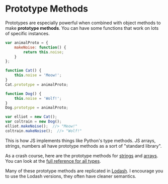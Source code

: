 # Prototype Methods
Prototypes are especially powerful when combined with object methods to make **prototype methods**.
You can have some functions that work on lots of specific instances.
```js
var animalProto = {
    makeNoise: function() {
        return this.noise;
    }
};

function Cat() {
    this.noise = 'Meow!';
}
Cat.prototype = animalProto;

function Dog() {
    this.noise = 'Wolf!';
}
Dog.prototype = animalProto;

var elliot = new Cat();
var coltrain = new Dog();
elliot.makeNoise();  //> "Meow!"
coltrain.makeNoise();  //> "Wolf!"
```

This is how JS implements things like Python's type methods.
JS arrays, strings, numbers all have prototype methods as a sort of "standard library".

As a crash course, here are the prototype methods for [strings](https://developer.mozilla.org/en-US/docs/Web/JavaScript/Reference/Global_Objects/String#Methods_2) and  [arrays](https://developer.mozilla.org/en-US/docs/Web/JavaScript/Reference/Global_Objects/Array#Methods_2).
You can look at the [full reference for all types](https://developer.mozilla.org/en-US/docs/Web/JavaScript/Reference).

Many of these prototype methods are replicated in [Lodash](lodash.md).
I encourage you to use the Lodash versions, they often have cleaner semantics.
